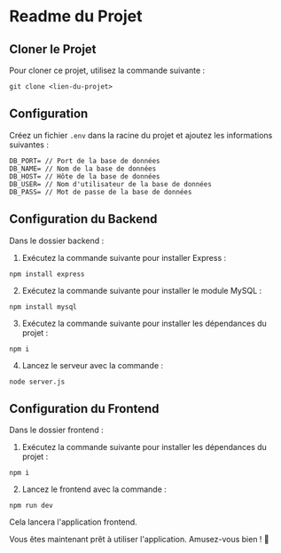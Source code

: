 # Readme du Projet

## Cloner le Projet

Pour cloner ce projet, utilisez la commande suivante :

```
git clone <lien-du-projet>
```

## Configuration

Créez un fichier `.env` dans la racine du projet et ajoutez les informations suivantes :

```
DB_PORT= // Port de la base de données
DB_NAME= // Nom de la base de données
DB_HOST= // Hôte de la base de données
DB_USER= // Nom d'utilisateur de la base de données
DB_PASS= // Mot de passe de la base de données
```

## Configuration du Backend

Dans le dossier backend :

1. Exécutez la commande suivante pour installer Express :
```
npm install express
```

2. Exécutez la commande suivante pour installer le module MySQL :
```
npm install mysql
```

3. Exécutez la commande suivante pour installer les dépendances du projet :
```
npm i
```

4. Lancez le serveur avec la commande :
```
node server.js
```

## Configuration du Frontend

Dans le dossier frontend :

1. Exécutez la commande suivante pour installer les dépendances du projet :
```
npm i
```

2. Lancez le frontend avec la commande :
```
npm run dev
```

Cela lancera l'application frontend.

Vous êtes maintenant prêt à utiliser l'application. Amusez-vous bien ! 🚀

